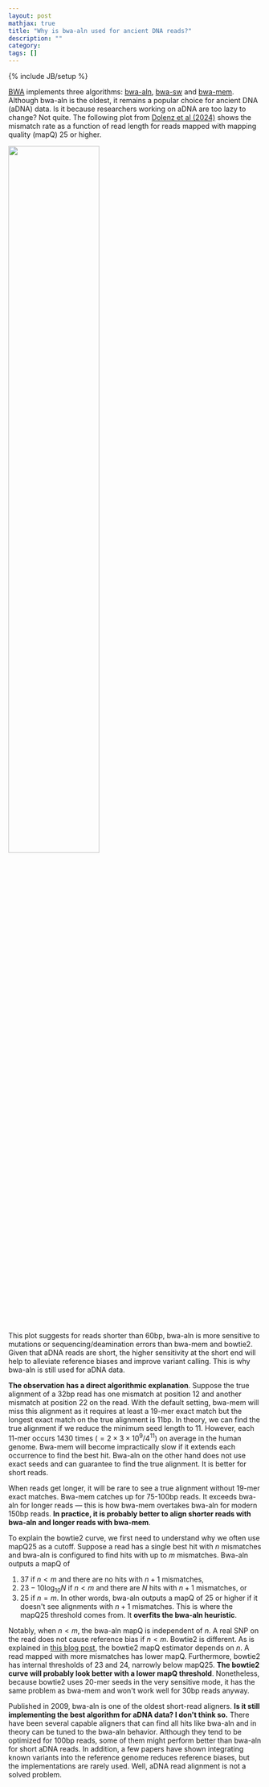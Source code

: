 ```yaml
---
layout: post
mathjax: true
title: "Why is bwa-aln used for ancient DNA reads?"
description: ""
category: 
tags: []
---
```

{% include JB/setup %}

[BWA][bwa] implements three algorithms: [bwa-aln][bwa-aln], [bwa-sw][bwa-sw] and [bwa-mem][bwa-mem].
Although bwa-aln is the oldest, it remains a popular choice for ancient DNA (aDNA) data.
Is it because researchers working on aDNA are too lazy to change? Not quite.
The following plot from [Dolenz et al (2024)][Dolenz] shows the mismatch rate as a function of read length for reads
mapped with mapping quality (mapQ) 25 or higher.

<img src="https://i.ibb.co/Jv4BQYD/Screenshot-2024-09-28-at-20-26-09.png" width="60%"/>

This plot suggests for reads shorter than 60bp,
bwa-aln is more sensitive to mutations or sequencing/deamination errors than bwa-mem and bowtie2.
Given that aDNA reads are short,
the higher sensitivity at the short end will help to alleviate reference biases and improve variant calling.
This is why bwa-aln is still used for aDNA data.

**The observation has a direct algorithmic explanation**.
Suppose the true alignment of a 32bp read has one mismatch at position 12 and another mismatch at position 22 on the read.
With the default setting, bwa-mem will miss this alignment as it requires at least a 19-mer exact match but the longest exact match on the true alignment is 11bp.
In theory, we can find the true alignment if we reduce the minimum seed length to 11.
However, each 11-mer occurs 1430 times ($=2\times3\times10^9/4^{11}$) on average in the human genome.
Bwa-mem will become impractically slow if it extends each occurrence to find the best hit.
Bwa-aln on the other hand does not use exact seeds and can guarantee to find the true alignment.
It is better for short reads.

When reads get longer, it will be rare to see a true alignment without 19-mer exact matches.
Bwa-mem catches up for 75-100bp reads.
It exceeds bwa-aln for longer reads &mdash; this is how bwa-mem overtakes bwa-aln for modern 150bp reads.
**In practice, it is probably better to align shorter reads with bwa-aln and longer reads with bwa-mem**.

To explain the bowtie2 curve, we first need to understand why we often use mapQ25 as a cutoff.
Suppose a read has a single best hit with $n$ mismatches and bwa-aln is configured to find hits with up to $m$ mismatches.
Bwa-aln outputs a mapQ of
1) 37 if $n<m$ and there are no hits with $n+1$ mismatches,
2) $23-10\log_{10}N$ if $n<m$ and there are $N$ hits with $n+1$ mismatches, or
3) 25 if $n=m$.
In other words, bwa-aln outputs a mapQ of 25 or higher if it doesn't see alignments with $n+1$ mismatches.
This is where the mapQ25 threshold comes from.
It **overfits the bwa-aln heuristic**.

Notably, when $n<m$, the bwa-aln mapQ is independent of $n$.
A real SNP on the read does not cause reference bias if $n<m$.
Bowtie2 is different.
As is explained in [this blog post][bowtie2-mapq], the bowtie2 mapQ estimator depends on $n$.
A read mapped with more mismatches has lower mapQ.
Furthermore, bowtie2 has internal thresholds of 23 and 24, narrowly below mapQ25.
**The bowtie2 curve will probably look better with a lower mapQ threshold**.
Nonetheless, because bowtie2 uses 20-mer seeds in the very sensitive mode,
it has the same problem as bwa-mem and won't work well for 30bp reads anyway.

Published in 2009, bwa-aln is one of the oldest short-read aligners.
**Is it still implementing the best algorithm for aDNA data?
I don't think so.**
There have been several capable aligners that can find all hits like bwa-aln and in theory can be tuned to the bwa-aln behavior.
Although they tend to be optimized for 100bp reads,
some of them might perform better than bwa-aln for short aDNA reads.
In addition, a few papers have shown integrating known variants into the reference genome reduces reference biases,
but the implementations are rarely used.
Well, aDNA read alignment is not a solved problem.

[bwa]: https://github.com/lh3/bwa
[Dolenz]: https://academic.oup.com/bioinformatics/article/40/7/btae436/7705522
[bowtie2-mapq]: http://biofinysics.blogspot.com/2014/05/how-does-bowtie2-assign-mapq-scores.html
[bwa-aln]: https://pubmed.ncbi.nlm.nih.gov/19451168/
[bwa-sw]: https://pubmed.ncbi.nlm.nih.gov/20080505/
[bwa-mem]: https://arxiv.org/abs/1303.3997
